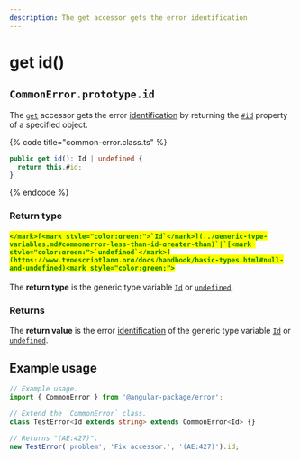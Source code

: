 ```yaml
---
description: The get accessor gets the error identification
---
```


# get id()

## `CommonError.prototype.id`

The [`get`](https://developer.mozilla.org/en-US/docs/Web/JavaScript/Reference/Functions/get) accessor gets the error [identification](../../getting-started/basic-concepts.md#identification) by returning the [`#id`](../properties/id.md) property of a specified object.

{% code title="common-error.class.ts" %}
```typescript
public get id(): Id | undefined {
  return this.#id;
}
```
{% endcode %}

### Return type

#### <mark style="color:green;">``</mark>[<mark style="color:green;">`Id`</mark>](../generic-type-variables.md#commonerror-less-than-id-greater-than)`|`[<mark style="color:green;">`undefined`</mark>](https://www.typescriptlang.org/docs/handbook/basic-types.html#null-and-undefined)<mark style="color:green;">``</mark>

The **return type** is the generic type variable [`Id`](../generic-type-variables.md#commonerror-less-than-id-greater-than) or [`undefined`](https://www.typescriptlang.org/docs/handbook/basic-types.html#null-and-undefined).

### Returns

The **return value** is the error [identification](../../getting-started/basic-concepts.md#identification) of the generic type variable [`Id`](../generic-type-variables.md#commonerror-less-than-id-greater-than) or [`undefined`](https://developer.mozilla.org/en-US/docs/Web/JavaScript/Reference/Global\_Objects/undefined).

## Example usage

```typescript
// Example usage.
import { CommonError } from '@angular-package/error';

// Extend the `CommonError` class.
class TestError<Id extends string> extends CommonError<Id> {}

// Returns "(AE:427)".
new TestError('problem', 'Fix accessor.', '(AE:427)').id;
```
